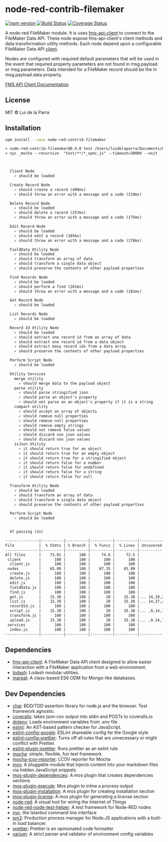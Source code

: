 # node-red-contrib-filemaker

[![npm version](https://img.shields.io/npm/v/node-red-contrib-filemaker.svg)](https://www.npmjs.com/package/node-red-contrib-filemaker) [![Build Status](https://img.shields.io/travis/Luidog/node-red-contrib-filemaker/master.svg)](https://travis-ci.org/Luidog/node-red-contrib-filemaker) [![Coverage Status](https://img.shields.io/coveralls/Luidog/node-red-contrib-filemaker/master.svg)](https://coveralls.io/r/Luidog/node-red-contrib-filemaker?branch=master)

A node-red FileMaker module. It is uses [fms-api-client](https://github.com/Luidog/fms-api-client) to connect to the FileMaker Data API. These node expose fms-api-client's client methods and data transformation utility methods. Each node depend upon a configurable FileMaker Data API [client](https://github.com/Luidog/fms-api-client#client-creation). 

Nodes are configured with required default parameters that will be used in the event that required property parameters are not found in msg.payload or msg.parameters. Data intended for a FileMaker record should be the in msg.payload.data property.

[FMS API Client Documentation](https://luidog.github.io/fms-api-client/)

## License

MIT © Lui de la Parra

## Installation

```sh
npm install --save node-red-contrib-filemaker
```

```default
> node-red-contrib-filemaker@0.4.0 test /Users/luidelaparra/Documents/Development/node-red-contrib-filemaker
> nyc _mocha --recursive  "test/**/*_spec.js" --timeout=30000 --exit



  Client Node
    ✓ should be loaded

  Create Record Node
    ✓ should create a record (499ms)
    ✓ should throw an error with a message and a code (219ms)

  Delete Record Node
    ✓ should be loaded
    ✓ should delete a record (257ms)
    ✓ should throw an error with a message and a code (175ms)

  Edit Record Node
    ✓ should be loaded
    ✓ should edit a record (185ms)
    ✓ should throw an error with a message and a code (178ms)

  FieldData Utility Node
    ✓ should be loaded
    ✓ should transform an array of data
    ✓ should transform a single data object
    ✓ should preserve the contents of other payload properties

  Find Records Node
    ✓ should be loaded
    ✓ should perform a find (281ms)
    ✓ should throw an error with a message and a code (181ms)

  Get Record Node
    ✓ should be loaded

  List Records Node
    ✓ should be loaded

  Record Id Utility Node
    ✓ should be loaded
    ✓ should extract one record id from an array of data
    ✓ should extract one record id from a data object
    ✓ should extract many record ids from a data array
    ✓ should preserve the contents of other payload properties

  Perform Script Node
    ✓ should be loaded

  Utility Services
    merge utility
      ✓ should merge data to the payload object
    parse utility
      ✓ should parse stringified json
      ✓ should parse an object's property
      ✓ should not parse an an object's property if it is a string
    compact utility
      ✓ should accept an array of objects
      ✓ should remove null properties
      ✓ should remove null properties
      ✓ should remove empty strings
      ✓ should not remove false values
      ✓ should discard non json values
      ✓ should discard non json values
    isJson Utility
      ✓ it should return true for an object
      ✓ it should return true for an empty object
      ✓ it should return true for a stringified object
      ✓ it should return false for a number
      ✓ it should return false for undefined
      ✓ it should return false for a string
      ✓ it should return false for null

  Transform Utility Node
    ✓ should be loaded
    ✓ should transform an array of data
    ✓ should transform a single data object
    ✓ should preserve the contents of other payload properties

  Perform Script Node
    ✓ should be loaded


  47 passing (2s)

---------------|----------|----------|----------|----------|-------------------|
File           |  % Stmts | % Branch |  % Funcs |  % Lines | Uncovered Line #s |
---------------|----------|----------|----------|----------|-------------------|
All files      |    73.01 |      100 |     74.6 |     72.5 |                   |
 client        |      100 |      100 |      100 |      100 |                   |
  client.js    |      100 |      100 |      100 |      100 |                   |
 nodes         |    65.89 |      100 |    67.35 |    65.89 |                   |
  create.js    |      100 |      100 |      100 |      100 |                   |
  delete.js    |      100 |      100 |      100 |      100 |                   |
  edit.js      |      100 |      100 |      100 |      100 |                   |
  fieldData.js |      100 |      100 |      100 |      100 |                   |
  find.js      |      100 |      100 |      100 |      100 |                   |
  get.js       |    15.38 |      100 |       20 |    15.38 |... 14,19,20,22,23 |
  list.js      |    15.38 |      100 |       20 |    15.38 |... 14,27,28,31,33 |
  recordId.js  |      100 |      100 |      100 |      100 |                   |
  script.js    |    15.38 |      100 |       20 |    15.38 |... ,9,14,15,17,18 |
  transform.js |      100 |      100 |      100 |      100 |                   |
  upload.js    |    15.38 |      100 |       20 |    15.38 |... ,9,14,15,17,18 |
 services      |      100 |      100 |      100 |      100 |                   |
  index.js     |      100 |      100 |      100 |      100 |                   |
---------------|----------|----------|----------|----------|-------------------|
```

## <a name="dependencies">Dependencies</a>

- [fms-api-client](https://github.com/Luidog/fms-api-client): A FileMaker Data API client designed to allow easier interaction with a FileMaker application from a web environment.
- [lodash](https://github.com/lodash/lodash): Lodash modular utilities.
- [marpat](https://github.com/luidog/marpat): A class-based ES6 ODM for Mongo-like databases.

## <a name="dev-dependencies">Dev Dependencies</a>

- [chai](https://github.com/chaijs/chai): BDD/TDD assertion library for node.js and the browser. Test framework agnostic.
- [coveralls](https://github.com/nickmerwin/node-coveralls): takes json-cov output into stdin and POSTs to coveralls.io
- [dotenv](https://github.com/motdotla/dotenv): Loads environment variables from .env file
- [eslint](https://github.com/eslint/eslint): An AST-based pattern checker for JavaScript.
- [eslint-config-google](https://github.com/google/eslint-config-google): ESLint shareable config for the Google style
- [eslint-config-prettier](https://github.com/prettier/eslint-config-prettier): Turns off all rules that are unnecessary or might conflict with Prettier.
- [eslint-plugin-prettier](https://github.com/prettier/eslint-plugin-prettier): Runs prettier as an eslint rule
- [mocha](https://github.com/mochajs/mocha): simple, flexible, fun test framework
- [mocha-lcov-reporter](https://github.com/StevenLooman/mocha-lcov-reporter): LCOV reporter for Mocha
- [mos](https://github.com/mosjs/mos): A pluggable module that injects content into your markdown files via hidden JavaScript snippets
- [mos-plugin-dependencies](https://github.com/mosjs/mos/tree/master/packages/mos-plugin-dependencies): A mos plugin that creates dependencies sections
- [mos-plugin-execute](https://github.com/team-767/mos-plugin-execute): Mos plugin to inline a process output
- [mos-plugin-installation](https://github.com/mosjs/mos/tree/master/packages/mos-plugin-installation): A mos plugin for creating installation section
- [mos-plugin-license](https://github.com/mosjs/mos-plugin-license): A mos plugin for generating a license section
- [node-red](https://github.com/node-red/node-red): A visual tool for wiring the Internet of Things
- [node-red-node-test-helper](https://github.com/node-red/node-red-node-test-helper): A test framework for Node-RED nodes
- [nyc](https://github.com/istanbuljs/nyc): the Istanbul command line interface
- [pm2](https://github.com/Unitech/pm2): Production process manager for Node.JS applications with a built-in load balancer.
- [prettier](https://github.com/prettier/prettier): Prettier is an opinionated code formatter
- [varium](https://npmjs.org/package/varium): A strict parser and validator of environment config variables
